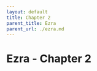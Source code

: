 ```yaml
---
layout: default
title: Chapter 2
parent_title: Ezra
parent_url: ./ezra.md
---
```


# Ezra - Chapter 2
